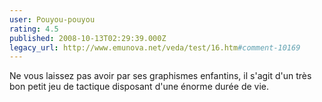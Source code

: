 ```yaml
---
user: Pouyou-pouyou
rating: 4.5
published: 2008-10-13T02:29:39.000Z
legacy_url: http://www.emunova.net/veda/test/16.htm#comment-10169
---
```

Ne vous laissez pas avoir par ses graphismes enfantins, il s'agit d'un très bon petit jeu de tactique disposant d'une énorme durée de vie.